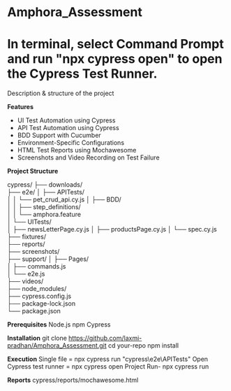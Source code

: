 # Amphora_Assessment
# In terminal, select **Command Prompt** and run "npx cypress open" to open the Cypress Test Runner.

Description & structure of the project

**Features**

- UI Test Automation using Cypress
- API Test Automation using Cypress
- BDD Support with Cucumber
- Environment-Specific Configurations
- HTML Test Reports using Mochawesome
- Screenshots and Video Recording on Test Failure

**Project Structure**

cypress/
├── downloads/                  
├── e2e/
│   ├── APITests/             
│   │   └── pet_crud_api.cy.js
│   ├── BDD/                   
│   │   ├── step_definitions/  
│   │   └── amphora.feature    
│   └── UITests/               
│       ├── newsLetterPage.cy.js
│       ├── productsPage.cy.js
│       └── spec.cy.js
├── fixtures/                  
├── reports/                   
├── screenshots/               
├── support/
│   ├── Pages/                 
│   ├── commands.js            
│   └── e2e.js                 
├── videos/                    
├── node_modules/              
├── cypress.config.js          
├── package-lock.json          
└── package.json               

**Prerequisites**
Node.js 
npm
Cypress

**Installation**
git clone https://github.com/laxmi-pradhan/Amphora_Assessment.git
cd your-repo
npm install

**Execution**
Single file = npx cypress run  "cypress\e2e\APITests"
Open Cypress test runner = npx cypress open
Project Run- npx cypress run

**Reports**
cypress/reports/mochawesome.html

